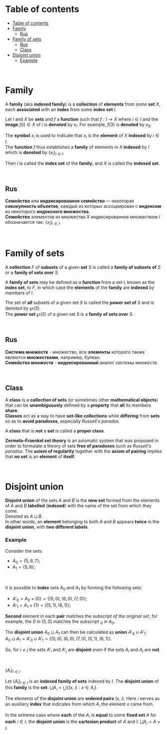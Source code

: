 # Table of contents
- [Table of contents](#table-of-contents)
- [Family](#family)
  - [Rus](#rus)
- [Family of sets](#family-of-sets)
  - [Rus](#rus-1)
  - [Class](#class)
- [Disjoint union](#disjoint-union)
    - [Example](#example)

<br>

# Family
A **family** (aka **indexed family**) is a **collection** of **elements** from some **set** $`X`$, each **associated** with an **index** from some **index set** $`I`$.<br>

Let $`I`$ and $`X`$ be **sets** and $`f`$ a **function** such that $`f: I \longrightarrow X`$ where $`i \in I`$ and the **image** $`f(i) \in X`$ of $`i`$ is **denoted** by $`x_{i}`$. For example, $`f(3)`$ is **denoted** by $`x_{3}`$.<br>

The **symbol** $`x_{i}`$ is used to indicate that $`x_{i}`$ is the **element** of $`X`$ **indexed** by $`i\in I`$.<br>
The **function** $`f`$ thus establishes a **family** of elements in $`X`$ **indexed** by $`I`$ which is **denoted** by $`\{x_{i}\}_{i\in I}`$.<br>

Then $`I`$ is called the **index set** of the **family**, and $`X`$ is called the **indexed set**.<br>

<br>

## Rus
**Семейство** или **индексированное семейство** — некоторая **совокупность объектов**, каждый из которых ассоциирован с **индексом** из некоторого **индексного множества**.<br>
**Cемейство** элементов из множества $`X`$ индексированное множеством $`I`$ обозначается так: $`\{x_{i}\}_{i\in I}`$.<br>

<br>

# Family of sets
A **collection** $`F`$ of **subsets** of a given **set** $`S`$ is called a **family of subsets of** $`S`$ or a **family of sets over** $`S`$.<br>

A **family of sets** may be defined as a **function** from a set $`I`$, known as the **index set**, to $`F`$, in which case the **elements** of the **family** are **indexed** by members of $`I`$.<br>

The set of **all** subsets of a given set $`S`$ is called the **power set of** $`S`$ and is denoted by $`\wp (S)`$.<br>
The **power set** $`\wp (S)`$ of a given set $`S`$ is a **family of sets over** $`S`$.<br>

<br>

## Rus
**Система множеств** - множество, все **элементы** которого также являются **множествами**, например, булеан.<br>
**Семейство множеств** - **индексированный** аналог *системы множеств*.<br>

<br>

## Class
A **class** is a **collection of sets** (or sometimes other **mathematical objects**) that can be **unambiguously** defined by a **property** that **all** its members **share**.<br>
**Classes** act as a way to have **set-like collections** while **differing** from **sets** so as to **avoid paradoxes**, especially *Russell's paradox*.<br>

A **class** that is **not** a **set** is called a **proper class**.<br>

**Zermelo–Fraenkel set theory** is an axiomatic system that was proposed in order to formulate a theory of sets **free of paradoxes** such as *Russell's paradox*. The **axiom of regularity** together with the **axiom of pairing** implies that **no set** is an **element** of **itself**.<br>

<br>

# Disjoint union
**Disjoint union** of the sets $`A`$ and $`B`$ is the **new set** formed from the elements of $`A`$ and $`B`$ **labelled** (**indexed**) with the name of the set from which they come.<br>
Denoted as $`A ⊔ B`$.<br>
In other words, an **element** belonging to both $`A`$ and $`B`$ appears **twice** in the **disjoint union**, with **two different labels**.<br>

### Example
Consider the sets:
- $`A_{0} = \{5,6,7\}`$;
- $`A_{1} = \{5,6\}`$;

<br>

It is possible to **index** sets $`A_{0}`$ and $`A_{1}`$ by forming the following sets:
- $`A'_{0} = A_{0} \times \{0\} = \{(5,0), (6,0), (7,0)\}`$;
- $`A'_{1} = A_{1} \times \{1\} = \{(5,1), (6,1)\}`$;

**Second** element in each **pair** matches the *subscript of the original set*, for example, the $`0`$ in $`(5,0)`$ matches the *subscript* $`_{0}`$ in $`A_{0}`$.<br>

The **disjoint union** $`A_{0} ⊔ A_{1}`$ can then be calculated as **union** $`A'_{0} ∪ A'_{1}`$:<br>
$`A_{0} ⊔ A_{1} = A'_{0} ∪ A'_{1} = \{(5,0), (6,0), (7,0), (5,1), (6,1)\}`$.<br>

So, for $`i≠j`$ the sets $`A'_{i}`$ and $`A'_{j}`$ are **disjoint** even if the sets $`A_{i}`$ and $`A_{j}`$ are **not**.<br>

<br>

$`\{A_{i}\}_{i\in I}`$

Let $`\{A_{i}\}_{i\in I}`$ is an **indexed family of sets** indexed by $`I`$. The **disjoint union** of this **family** is the **set**: $`⨆A_{𝑖} = ⋃\{(x,𝑖): x ∈ A_{𝑖}\}`$.<br>

The elements of the **disjoint union** are **ordered pairs** $`(x,𝑖)`$. Here $`𝑖`$ serves as an auxiliary **index** that indicates from which $`A_{𝑖}`$ the element $`x`$ came from.<br>

In the extreme case where **each** of the $`A_{𝑖}`$ is **equal** to some **fixed set** $`A`$ for **each** $`𝑖 ∈ I`$, the **disjoint union** is the **cartesian product** of $`A`$ and $`I`$: $`⨆A_{𝑖} = A \times I`$.<br>
